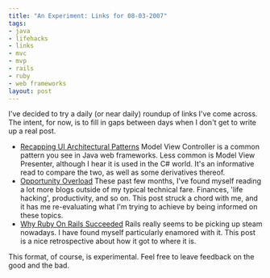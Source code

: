 ```yaml
--- 
title: "An Experiment: Links for 08-03-2007"
tags: 
- java
- lifehacks
- links
- mvc
- mvp
- rails
- ruby
- web frameworks
layout: post
---
```

I've decided to try a daily (or near daily) roundup of links I've come across. The intent, for now, is to fill in gaps between days when I don't get to write up a real post.

  * [Recapping UI Architectural Patterns](http://www.continuousthinking.com/2007/3/4/recapping-ui-architectural-patterns) Model View Controller is a common pattern you see in Java web frameworks. Less common is Model View Presenter, although I hear it is used in the C# world. It's an informative read to compare the two, as well as some derivatives thereof.
  * [Opportunity Overload](http://www.lifehack.org/articles/management/opportunity-overload.html) These past few months, I've found myself reading a lot more blogs outside of my typical technical fare. Finances, 'life hacking', productivity, and so on. This post struck a chord with me, and it has me re-evaluating what I'm trying to achieve by being informed on these topics.
  * [Why Ruby On Rails Succeeded](http://www.cio.com/article/125851/Why_Ruby_on_Rails_Succeeded) Rails really seems to be picking up steam nowadays. I have found myself particularly enamored with it. This post is a nice retrospective about how it got to where it is.

This format, of course, is experimental. Feel free to leave feedback on the good and the bad.
